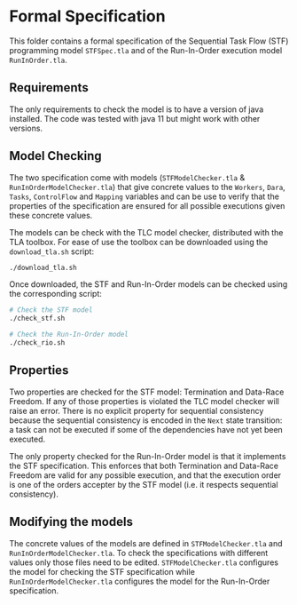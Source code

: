 # Formal Specification

This folder contains a formal specification of the Sequential Task Flow (STF)
programming model `STFSpec.tla` and of the Run-In-Order execution model
`RunInOrder.tla`.

## Requirements

The only requirements to check the model is to have a version of java
installed. The code was tested with java 11 but might work with other versions.

## Model Checking

The two specification come with models (`STFModelChecker.tla` &
`RunInOrderModelChecker.tla`) that give concrete values to the `Workers`,
`Dara`, `Tasks`, `ControlFlow` and `Mapping` variables and can be use to verify
that the properties of the specification are ensured for all possible
executions given these concrete values.

The models can be check with the TLC model checker, distributed with the TLA
toolbox. For ease of use the toolbox can be downloaded using the
`download_tla.sh` script:

```sh
./download_tla.sh
```

Once downloaded, the STF and Run-In-Order models can be checked using the
corresponding script:

```sh
# Check the STF model
./check_stf.sh

# Check the Run-In-Order model
./check_rio.sh
```

## Properties

Two properties are checked for the STF model: Termination and Data-Race
Freedom. If any of those properties is violated the TLC model checker will
raise an error. There is no explicit property for sequential consistency
because the sequential consistency is encoded in the `Next` state transition: a
task can not be executed if some of the dependencies have not yet been
executed.

The only property checked for the Run-In-Order model is that it implements the
STF specification. This enforces that both Termination and Data-Race Freedom
are valid for any possible execution, and that the execution order is one of
the orders accepter by the STF model (i.e. it respects sequential consistency).

## Modifying the models

The concrete values of the models are defined in `STFModelChecker.tla` and
`RunInOrderModelChecker.tla`. To check the specifications with different values
only those files need to be edited. `STFModelChecker.tla` configures the model
for checking the STF specification while `RunInOrderModelChecker.tla`
configures the model for the Run-In-Order specification.

